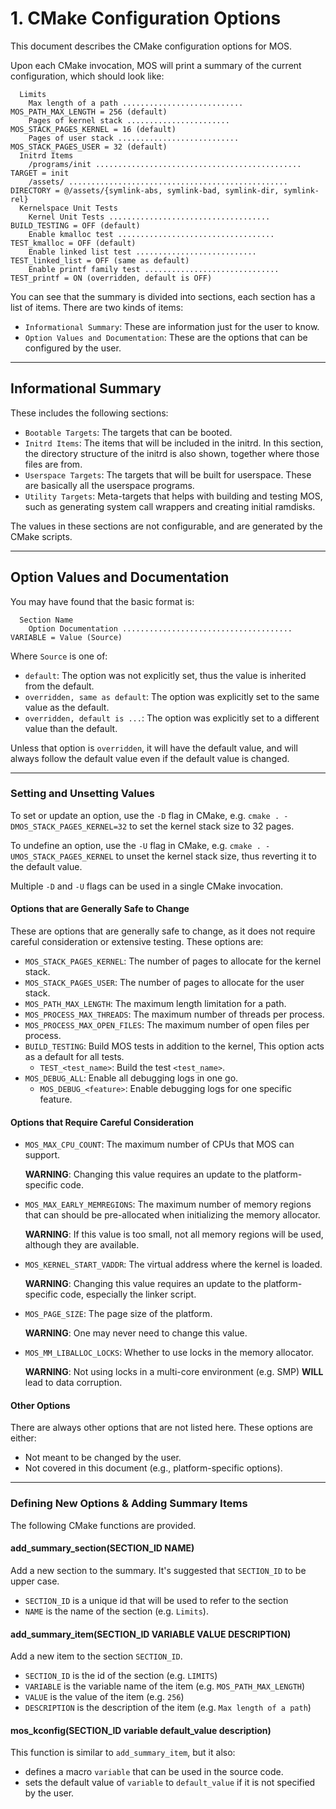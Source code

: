 # 1. CMake Configuration Options

This document describes the CMake configuration options for MOS.

Upon each CMake invocation, MOS will print a summary of the current configuration, which
should look like:

```log
  Limits
    Max length of a path ........................... MOS_PATH_MAX_LENGTH = 256 (default)
    Pages of kernel stack ....................... MOS_STACK_PAGES_KERNEL = 16 (default)
    Pages of user stack ........................... MOS_STACK_PAGES_USER = 32 (default)
  Initrd Items
    /programs/init .............................................. TARGET = init
    /assets/ ................................................. DIRECTORY = @/assets/{symlink-abs, symlink-bad, symlink-dir, symlink-rel}
  Kernelspace Unit Tests
    Kernel Unit Tests .................................... BUILD_TESTING = OFF (default)
    Enable kmalloc test ................................... TEST_kmalloc = OFF (default)
    Enable linked list test ........................... TEST_linked_list = OFF (same as default)
    Enable printf family test .............................. TEST_printf = ON (overridden, default is OFF)
```

You can see that the summary is divided into sections, each section has a list of items. There are two
kinds of items:

- `Informational Summary`:
  These are information just for the user to know.
- `Option Values and Documentation`:
  These are the options that can be configured by the user.

---

## Informational Summary

These includes the following sections:

- `Bootable Targets`:
  The targets that can be booted.
- `Initrd Items`:
  The items that will be included in the initrd. In this section, the directory structure of the initrd is also shown, together where those files are from.
- `Userspace Targets`:
  The targets that will be built for userspace. These are basically all the userspace programs.
- `Utility Targets`:
  Meta-targets that helps with building and testing MOS, such as generating system call wrappers and
  creating initial ramdisks.

The values in these sections are not configurable, and are generated by the CMake scripts.

---

## Option Values and Documentation

You may have found that the basic format is:

```log
  Section Name
    Option Documentation ...................................... VARIABLE = Value (Source)
```

Where `Source` is one of:

- `default`:
  The option was not explicitly set, thus the value is inherited from the default.
- `overridden, same as default`:
  The option was explicitly set to the same value as the default.
- `overridden, default is ...`:
  The option was explicitly set to a different value than the default.

Unless that option is `overridden`, it will have the default value, and will always follow the
default value even if the default value is changed.

---

### Setting and Unsetting Values

To set or update an option, use the `-D` flag in CMake, e.g. `cmake . -DMOS_STACK_PAGES_KERNEL=32` to set the kernel stack size to 32 pages.

To undefine an option, use the `-U` flag in CMake, e.g. `cmake . -UMOS_STACK_PAGES_KERNEL` to unset the kernel stack size, thus reverting it to the default value.

Multiple `-D` and `-U` flags can be used in a single CMake invocation.

#### Options that are Generally Safe to Change

These are options that are generally safe to change, as it does not require careful consideration or
extensive testing. These options are:

- `MOS_STACK_PAGES_KERNEL`: The number of pages to allocate for the kernel stack.
- `MOS_STACK_PAGES_USER`: The number of pages to allocate for the user stack.
- `MOS_PATH_MAX_LENGTH`: The maximum length limitation for a path.
- `MOS_PROCESS_MAX_THREADS`: The maximum number of threads per process.
- `MOS_PROCESS_MAX_OPEN_FILES`: The maximum number of open files per process.
- `BUILD_TESTING`: Build MOS tests in addition to the kernel, This option acts as a default for all tests.
  - `TEST_<test_name>`: Build the test `<test_name>`.
- `MOS_DEBUG_ALL`: Enable all debugging logs in one go.
  - `MOS_DEBUG_<feature>`: Enable debugging logs for one specific feature.

#### Options that Require Careful Consideration

- `MOS_MAX_CPU_COUNT`: The maximum number of CPUs that MOS can support.

  **WARNING**: Changing this value requires an update to the platform-specific code.

- `MOS_MAX_EARLY_MEMREGIONS`: The maximum number of memory regions that can should be pre-allocated when initializing the memory allocator.

  **WARNING**: If this value is too small, not all memory regions will be used, although they are available.

- `MOS_KERNEL_START_VADDR`: The virtual address where the kernel is loaded.

  **WARNING**: Changing this value requires an update to the platform-specific code, especially the linker script.

- `MOS_PAGE_SIZE`: The page size of the platform.

  **WARNING**: One may never need to change this value.

- `MOS_MM_LIBALLOC_LOCKS`: Whether to use locks in the memory allocator.

  **WARNING**: Not using locks in a multi-core environment (e.g. SMP) **WILL** lead to data corruption.

#### Other Options

There are always other options that are not listed here. These options are either:

- Not meant to be changed by the user.
- Not covered in this document (e.g., platform-specific options).

---

### Defining New Options & Adding Summary Items

The following CMake functions are provided.

#### add_summary_section(SECTION_ID NAME)

Add a new section to the summary. It's suggested that `SECTION_ID` to be upper case.

- `SECTION_ID` is a unique id that will be used to refer to the section
- `NAME` is the name of the section (e.g. `Limits`).

#### add_summary_item(SECTION_ID VARIABLE VALUE DESCRIPTION)

Add a new item to the section `SECTION_ID`.

- `SECTION_ID` is the id of the section (e.g. `LIMITS`)
- `VARIABLE` is the variable name of the item (e.g. `MOS_PATH_MAX_LENGTH`)
- `VALUE` is the value of the item (e.g. `256`)
- `DESCRIPTION` is the description of the item (e.g. `Max length of a path`)

#### mos_kconfig(SECTION_ID variable default_value description)

This function is similar to `add_summary_item`, but it also:

- defines a macro `variable` that can be used in the source code.
- sets the default value of `variable` to `default_value` if it is not specified by the user.
